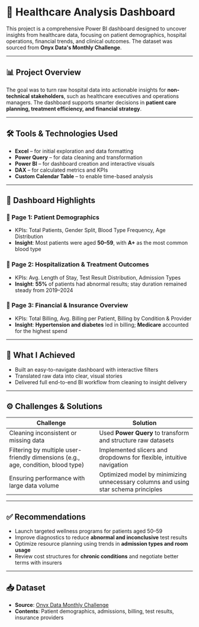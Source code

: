 # 🏥 Healthcare Analysis Dashboard

This project is a comprehensive Power BI dashboard designed to uncover insights from healthcare data, focusing on patient demographics, hospital operations, financial trends, and clinical outcomes. The dataset was sourced from **Onyx Data's Monthly Challenge**.

---

## 📊 Project Overview

The goal was to turn raw hospital data into actionable insights for **non-technical stakeholders**, such as healthcare executives and operations managers. The dashboard supports smarter decisions in **patient care planning, treatment efficiency, and financial strategy**.

---

## 🛠 Tools & Technologies Used

- **Excel** – for initial exploration and data formatting  
- **Power Query** – for data cleaning and transformation  
- **Power BI** – for dashboard creation and interactive visuals  
- **DAX** – for calculated metrics and KPIs  
- **Custom Calendar Table** – to enable time-based analysis

---

## 📌 Dashboard Highlights

### 🔹 Page 1: Patient Demographics
- KPIs: Total Patients, Gender Split, Blood Type Frequency, Age Distribution  
- **Insight**: Most patients were aged **50–59**, with **A+** as the most common blood type

### 🔹 Page 2: Hospitalization & Treatment Outcomes
- KPIs: Avg. Length of Stay, Test Result Distribution, Admission Types  
- **Insight**: **55%** of patients had abnormal results; stay duration remained steady from 2019–2024

### 🔹 Page 3: Financial & Insurance Overview
- KPIs: Total Billing, Avg. Billing per Patient, Billing by Condition & Provider  
- **Insight**: **Hypertension and diabetes** led in billing; **Medicare** accounted for the highest spend

---

## 🚀 What I Achieved

- Built an easy-to-navigate dashboard with interactive filters  
- Translated raw data into clear, visual stories  
- Delivered full end-to-end BI workflow from cleaning to insight delivery

---

## ⚙️ Challenges & Solutions

| Challenge | Solution |
|----------|----------|
| Cleaning inconsistent or missing data | Used **Power Query** to transform and structure raw datasets |
| Filtering by multiple user-friendly dimensions (e.g., age, condition, blood type) | Implemented slicers and dropdowns for flexible, intuitive navigation |
| Ensuring performance with large data volume | Optimized model by minimizing unnecessary columns and using star schema principles |

---

## ✅ Recommendations

- Launch targeted wellness programs for patients aged 50–59  
- Improve diagnostics to reduce **abnormal and inconclusive** test results  
- Optimize resource planning using trends in **admission types and room usage**  
- Review cost structures for **chronic conditions** and negotiate better terms with insurers

---

## 📥 Dataset

- **Source**: [Onyx Data Monthly Challenge](https://www.onyxdata.co.uk/)
- **Contents**: Patient demographics, admissions, billing, test results, insurance providers
